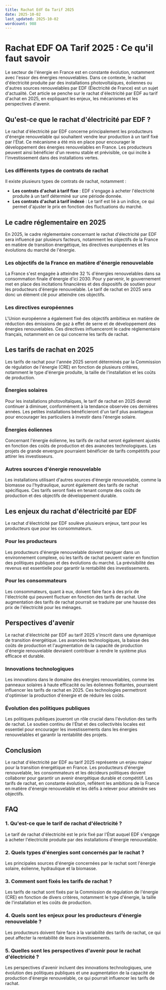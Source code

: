 ```yaml
---
title: Rachat Edf Oa Tarif 2025
date: 2025-10-02
last_updated: 2025-10-02
wordcount: 988
---
```


# Rachat EDF OA Tarif 2025 : Ce qu'il faut savoir

Le secteur de l'énergie en France est en constante évolution, notamment avec l'essor des énergies renouvelables. Dans ce contexte, le rachat d'électricité produite par des installations photovoltaïques, éoliennes ou d'autres sources renouvelables par EDF (Électricité de France) est un sujet d'actualité. Cet article se penche sur le rachat d'électricité par EDF au tarif d'achat en 2025, en expliquant les enjeux, les mécanismes et les perspectives d'avenir.

## Qu'est-ce que le rachat d'électricité par EDF ?

Le rachat d'électricité par EDF concerne principalement les producteurs d'énergie renouvelable qui souhaitent vendre leur production à un tarif fixé par l'État. Ce mécanisme a été mis en place pour encourager le développement des énergies renouvelables en France. Les producteurs peuvent ainsi bénéficier d'un revenu stable et prévisible, ce qui incite à l'investissement dans des installations vertes.

### Les différents types de contrats de rachat

Il existe plusieurs types de contrats de rachat, notamment :

- **Les contrats d'achat à tarif fixe** : EDF s'engage à acheter l'électricité produite à un tarif déterminé sur une période donnée.
- **Les contrats d'achat à tarif indexé** : Le tarif est lié à un indice, ce qui permet d'ajuster le prix en fonction des fluctuations du marché.

## Le cadre réglementaire en 2025

En 2025, le cadre réglementaire concernant le rachat d'électricité par EDF sera influencé par plusieurs facteurs, notamment les objectifs de la France en matière de transition énergétique, les directives européennes et les évolutions du marché de l'énergie.

### Les objectifs de la France en matière d'énergie renouvelable

La France s'est engagée à atteindre 32 % d'énergies renouvelables dans sa consommation finale d'énergie d'ici 2030. Pour y parvenir, le gouvernement met en place des incitations financières et des dispositifs de soutien pour les producteurs d'énergie renouvelable. Le tarif de rachat en 2025 sera donc un élément clé pour atteindre ces objectifs.

### Les directives européennes

L'Union européenne a également fixé des objectifs ambitieux en matière de réduction des émissions de gaz à effet de serre et de développement des énergies renouvelables. Ces directives influenceront le cadre réglementaire français, notamment en ce qui concerne les tarifs de rachat.

## Les tarifs de rachat en 2025

Les tarifs de rachat pour l'année 2025 seront déterminés par la Commission de régulation de l'énergie (CRE) en fonction de plusieurs critères, notamment le type d'énergie produite, la taille de l'installation et les coûts de production.

### Énergies solaires

Pour les installations photovoltaïques, le tarif de rachat en 2025 devrait continuer à diminuer, conformément à la tendance observée ces dernières années. Les petites installations bénéficieront d'un tarif plus avantageux pour encourager les particuliers à investir dans l'énergie solaire.

### Énergies éoliennes

Concernant l'énergie éolienne, les tarifs de rachat seront également ajustés en fonction des coûts de production et des avancées technologiques. Les projets de grande envergure pourraient bénéficier de tarifs compétitifs pour attirer les investisseurs.

### Autres sources d'énergie renouvelable

Les installations utilisant d'autres sources d'énergie renouvelable, comme la biomasse ou l'hydraulique, auront également des tarifs de rachat spécifiques. Ces tarifs seront fixés en tenant compte des coûts de production et des objectifs de développement durable.

## Les enjeux du rachat d'électricité par EDF

Le rachat d'électricité par EDF soulève plusieurs enjeux, tant pour les producteurs que pour les consommateurs.

### Pour les producteurs

Les producteurs d'énergie renouvelable doivent naviguer dans un environnement complexe, où les tarifs de rachat peuvent varier en fonction des politiques publiques et des évolutions du marché. La prévisibilité des revenus est essentielle pour garantir la rentabilité des investissements.

### Pour les consommateurs

Les consommateurs, quant à eux, doivent faire face à des prix de l'électricité qui peuvent fluctuer en fonction des tarifs de rachat. Une augmentation des tarifs de rachat pourrait se traduire par une hausse des prix de l'électricité pour les ménages.

## Perspectives d'avenir

Le rachat d'électricité par EDF au tarif 2025 s'inscrit dans une dynamique de transition énergétique. Les avancées technologiques, la baisse des coûts de production et l'augmentation de la capacité de production d'énergie renouvelable devraient contribuer à rendre le système plus efficace et durable.

### Innovations technologiques

Les innovations dans le domaine des énergies renouvelables, comme les panneaux solaires à haute efficacité ou les éoliennes flottantes, pourraient influencer les tarifs de rachat en 2025. Ces technologies permettront d'optimiser la production d'énergie et de réduire les coûts.

### Évolution des politiques publiques

Les politiques publiques joueront un rôle crucial dans l'évolution des tarifs de rachat. Le soutien continu de l'État et des collectivités locales est essentiel pour encourager les investissements dans les énergies renouvelables et garantir la rentabilité des projets.

## Conclusion

Le rachat d'électricité par EDF au tarif 2025 représente un enjeu majeur pour la transition énergétique en France. Les producteurs d'énergie renouvelable, les consommateurs et les décideurs politiques doivent collaborer pour garantir un avenir énergétique durable et compétitif. Les tarifs de rachat, en constante évolution, reflètent les ambitions de la France en matière d'énergie renouvelable et les défis à relever pour atteindre ses objectifs.

## FAQ

### 1. Qu'est-ce que le tarif de rachat d'électricité ?

Le tarif de rachat d'électricité est le prix fixé par l'État auquel EDF s'engage à acheter l'électricité produite par des installations d'énergie renouvelable.

### 2. Quels types d'énergies sont concernés par le rachat ?

Les principales sources d'énergie concernées par le rachat sont l'énergie solaire, éolienne, hydraulique et la biomasse.

### 3. Comment sont fixés les tarifs de rachat ?

Les tarifs de rachat sont fixés par la Commission de régulation de l'énergie (CRE) en fonction de divers critères, notamment le type d'énergie, la taille de l'installation et les coûts de production.

### 4. Quels sont les enjeux pour les producteurs d'énergie renouvelable ?

Les producteurs doivent faire face à la variabilité des tarifs de rachat, ce qui peut affecter la rentabilité de leurs investissements.

### 5. Quelles sont les perspectives d'avenir pour le rachat d'électricité ?

Les perspectives d'avenir incluent des innovations technologiques, une évolution des politiques publiques et une augmentation de la capacité de production d'énergie renouvelable, ce qui pourrait influencer les tarifs de rachat.